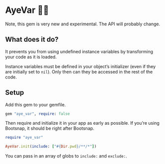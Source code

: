 # AyeVar 🏴‍☠️

Note, this gem is very new and experimental. The API will probably change.

## What does it do?

It prevents you from using undefined instance variables by transforming your code as it is loaded.

Instance variables must be defined in your object’s initializer (even if they are initially set to `nil`). Only then can they be accessed in the rest of the code.

## Setup

Add this gem to your gemfile.

```ruby
gem "aye_var", require: false
```

Then require and initialize it in your app as early as possible. If you’re using Bootsnap, it should be right after Bootsnap.

```ruby
require "aye_var"

AyeVar.init(include: ["#{Dir.pwd}/**/*"])
```

You can pass in an array of globs to `include:` and `exclude:`.
